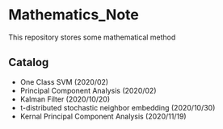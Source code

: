 # Mathematics_Note
 This repository stores some mathematical method


## Catalog
 - One Class SVM (2020/02)
 - Principal Component Analysis (2020/02)
 - Kalman Filter (2020/10/20)
 - t-distributed stochastic neighbor embedding (2020/10/30)
 - Kernal Principal Component Analysis (2020/11/19)
